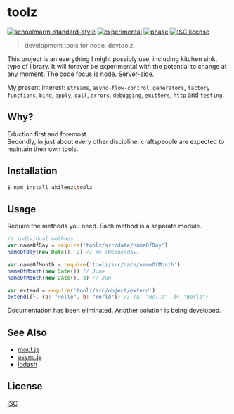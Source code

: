 # toolz
[![schoolmarm-standard-style][marm-image]][marm-url]
[![experimental][stability-image]][stability-url]
[![phase][phase-image]][phase-url]
[![ISC license][license-img]][license-url]

> development tools for node, devtoolz. 

This project is an everything I might possibly use, including kitchen sink, type of library. 
It will forever be experimental with the potential to change at any moment. The code focus is node. Server-side.

My present interest: `streams`, `async-flow-control`, `generators`, `factory functions`,
 `bind`, `apply`, `call`, `errors`, `debugging`, `emitters`, `http` and `testing`.

## Why?
Eduction first and foremost.  
Secondly, in just about every other discipline, craftspeople are expected to maintain their own tools.


## Installation
```bash
$ npm install akileez\toolz
```

## Usage
Require the methods you need. Each method is a separate module. 

```js
// individual methods
var nameOfDay = require('toolz/src/date/nameOfDay')
nameOfDay(new Date(), 2) // We (Wednesday)

var nameOfMonth = require('toolz/src/date/nameOfMonth')
nameOfMonth(new Date()) // June
nameOfMonth(new Date(), 3) // Jun

var extend = require('toolz/src/object/extend')
extend({}, {a: "Hello", b: "World"}) // {a: "Hello", b: "World"}

```
Documentation has been eliminated. Another solution is being developed.


## See Also
- [mout.js](http://moutjs.com)
- [async.js](https://github.com/caolan/async)
- [lodash](https://lodash.com)

## License
[ISC](https://tldrlegal.com/license/ISC-license)

[marm-image]: https://img.shields.io/badge/code%20style-marm-brightgreen.svg?style=flat-square
[marm-url]: https://github.com/akileez/eslint-config-marm
[stability-image]: https://img.shields.io/badge/stability-experimental-orange.svg?style=flat-square
[stability-url]: https://github.com/akileez/toolz
[phase-image]: https://img.shields.io/badge/phase-frozen-red.svg?style=flat-square
[phase-url]: https://github.com/akileez/toolz
[license-img]: https://img.shields.io/badge/license-ISC-blue.svg?style=flat-square
[license-url]: https://github.com/akileez/toolz/blob/master/license.md

